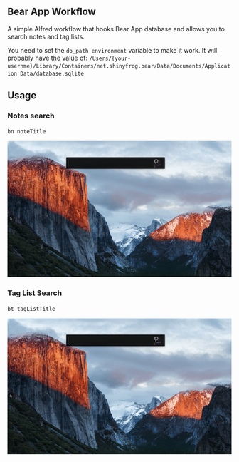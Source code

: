 
## Bear App Workflow

A simple  Alfred workflow that hooks Bear App database and allows you to search notes and tag lists.

You need to set the `db_path environment` variable to make it work.
It will probably have the value of:
`/Users/{your-usernme}/Library/Containers/net.shinyfrog.bear/Data/Documents/Application Data/database.sqlite`

## Usage

### Notes search
```
bn noteTitle
```

![Notes Search](noteSearch.gif)

### Tag List Search

```
bt tagListTitle
```

![Tag Search](tagSearch.gif)





